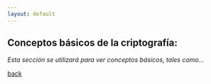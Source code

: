 ```yaml
---
layout: default
---
```


## Conceptos básicos de la criptografía:

_Esta sección se utilizará para ver conceptos básicos, tales como..._

[back](./)
